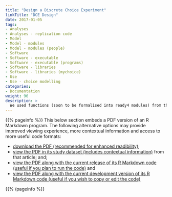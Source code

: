 ```yaml
---
title: "Design a Discrete Choice Experiment"
linkTitle: "DCE Design"
date: 2017-01-05
tags:
- Analyses
- Analyses - replication code
- Model
- Model - modules
- Model - modules (people)
- Software
- Software - executable
- Software - executable (programs)
- Software - libraries
- Software - libraries (mychoice)
- Use
- Use - choice modelling
categories:
- Documentation
weight: 96
description: >
  We used functions (soon to be formalised into ready4 modules) from the mychoice R package to design to a discrete choice experiment.
---
```


{{% pageinfo %}}
This below section embeds a PDF version of an R Markdown program. The following alternative options may provide improved viewing experience, more contextual information and access to more useful code formats:

* [download the PDF (recommended for enhanced readibility)](https://raw.githubusercontent.com/ready4-dev/dce_sa_design/main/PDFs/CSDP.pdf);
* [view the PDF in its study dataset (includes contextual information)](https://doi.org/10.7910/DVN/VGPIPS) from that article; and;
* [view the PDF along with the current release of its R Markdown code (useful if you plan to run the code)](https://doi.org/10.5281/zenodo.6626256) and
* [view the PDF along with the current development version of its R Markdown code (useful if you wish to copy or edit the code)](https://github.com/ready4-dev/dce_sa_design/) 

{{% /pageinfo %}}

<div id="adobe-dc-view" style="width: 800px;"></div>
<script src="https://documentservices.adobe.com/view-sdk/viewer.js"></script>
<script type="text/javascript">
	document.addEventListener("adobe_dc_view_sdk.ready", function(){ 
		var adobeDCView = new AdobeDC.View({clientId: "d7d86c443e2b45c1b43c7db36ad50bf3", divId: "adobe-dc-view"});
		adobeDCView.previewFile({
			content:{location: {url: "https://raw.githubusercontent.com/ready4-dev/dce_sa_design/main/PDFs/CSDP.pdf"}},
			metaData:{fileName: "Bodea Brochure.pdf"}
		}, {embedMode: "IN_LINE"});
	});
</script>

